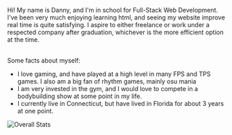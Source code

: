 Hi! My name is Danny, and I'm in school for Full-Stack Web Development. I've been very much enjoying learning html, and seeing my website improve real time is quite satisfying. I aspire to either freelance or work under a respected company after graduation, whichever is the more efficient option at the time. 

</br> Some facts about myself: </br>
<ul>
  <li>I love gaming, and have played at a high level in many FPS and TPS games. I also am a big fan of rhythm games, mainly osu mania</li>
  <li>I am very invested in the gym, and I would love to compete in a bodybuilding show at some point in my life.</li>
  <li>I currently live in Connecticut, but have lived in Florida for about 3 years at one point.</li>
</ul>




![Overall Stats](https://github-readme-stats.vercel.app/api?username=dclane5551&count_private=true&show_icons=true&hide=contribs)
